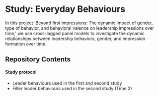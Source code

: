 # Study: Everyday Behaviours

In this project 'Beyond first impressions: The dynamic impact of gender, type of behavior, and behavioral valence on leadership impressions over time,' we use cross-lagged panel models to investigate the dynamic relationships between leadership behaviors, gender, and impression formation over time.

## Repository Contents
#### Study protocol
- <a href="https://github.com/anneleonore/everydaybehaviours/blob/main/statements.txt" style="text-decoration: none; color: inherit;">Leader behaviours used in the first and second study</a>
- <a href="https://github.com/anneleonore/everydaybehaviours/blob/main/fillerstatements.txt" style="text-decoration: none; color: inherit;">Filler leader behaviours used in the second study (Time 2)</a>
